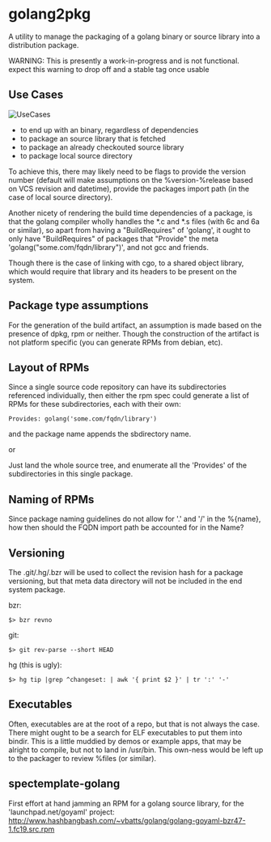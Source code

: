 golang2pkg
==========

A utility to manage the packaging of a golang binary or source library into
a distribution package.

WARNING: This is presently a work-in-progress and is not functional.
         expect this warning to drop off and a stable tag once usable

Use Cases
---------
![UseCases](https://raw.github.com/vbatts/golang2pkg/master/UseCases.png)

* to end up with an binary, regardless of dependencies
* to package an source library that is fetched
* to package an already checkouted source library
* to package local source directory

To achieve this, there may likely need to be flags to provide the version
number (default will make assumptions on the %version-%release based on VCS
revision and datetime), provide the packages import path (in the case of local
source directory). 

Another nicety of rendering the build time dependencies of a package, is that
the golang compiler wholly handles the *.c and *.s files (with 6c and 6a or
similar), so apart from having a "BuildRequires" of 'golang', it ought to only
have "BuildRequires" of packages that "Provide" the meta
'golang("some.com/fqdn/library")', and not gcc and friends.

Though there is the case of linking with cgo, to a shared object library, which
would require that library and its headers to be present on the system.


Package type assumptions
------------------------

For the generation of the build artifact, an assumption is made based on the
presence of dpkg, rpm or neither.  Though the construction of the artifact is
not platform specific (you can generate RPMs from debian, etc).


Layout of RPMs
--------------

Since a single source code repository can have its subdirectories referenced
individually, then either the rpm spec could generate a list of RPMs for these
subdirectories, each with their own:

	Provides: golang('some.com/fqdn/library')

and the package name appends the sbdirectory name.

or

Just land the whole source tree, and enumerate all the 'Provides' of the
subdirectories in this single package.


Naming of RPMs
--------------

Since package naming guidelines do not allow for '.' and '/' in the %{name},
how then should the FQDN import path be accounted for in the Name?

Versioning
----------

The .git/.hg/.bzr will be used to collect the revision hash for a package
versioning, but that meta data directory will not be included in the end system
package.

bzr:

	$> bzr revno

git:

	$> git rev-parse --short HEAD


hg (this is ugly):

	$> hg tip |grep ^changeset: | awk '{ print $2 }' | tr ':' '-'


Executables
-----------

Often, executables are at the root of a repo, but that is not always the case.
There might ought to be a search for ELF executables to put them into bindir.
This is a little muddied by demos or example apps, that may be alright to
compile, but not to land in /usr/bin. This own-ness would be left up to the
packager to review %files (or similar).


spectemplate-golang
-------------------

First effort at hand jamming an RPM for a golang source library, for the
'launchpad.net/goyaml' project:
http://www.hashbangbash.com/~vbatts/golang/golang-goyaml-bzr47-1.fc19.src.rpm


